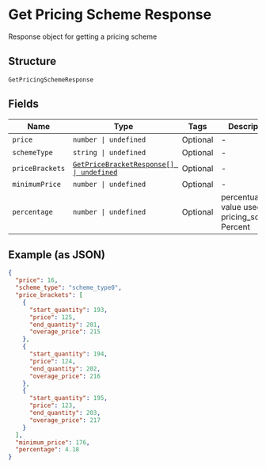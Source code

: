 
# Get Pricing Scheme Response

Response object for getting a pricing scheme

## Structure

`GetPricingSchemeResponse`

## Fields

| Name | Type | Tags | Description |
|  --- | --- | --- | --- |
| `price` | `number \| undefined` | Optional | - |
| `schemeType` | `string \| undefined` | Optional | - |
| `priceBrackets` | [`GetPriceBracketResponse[] \| undefined`](../../doc/models/get-price-bracket-response.md) | Optional | - |
| `minimumPrice` | `number \| undefined` | Optional | - |
| `percentage` | `number \| undefined` | Optional | percentual value used in pricing_scheme Percent |

## Example (as JSON)

```json
{
  "price": 16,
  "scheme_type": "scheme_type0",
  "price_brackets": [
    {
      "start_quantity": 193,
      "price": 125,
      "end_quantity": 201,
      "overage_price": 215
    },
    {
      "start_quantity": 194,
      "price": 124,
      "end_quantity": 202,
      "overage_price": 216
    },
    {
      "start_quantity": 195,
      "price": 123,
      "end_quantity": 203,
      "overage_price": 217
    }
  ],
  "minimum_price": 176,
  "percentage": 4.18
}
```

